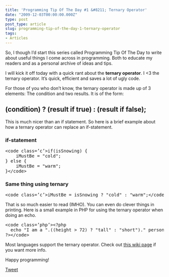 ```yaml
---
title: 'Programming Tip Of The Day #1 &#8211; Ternary Operator'
date: "2009-12-03T00:00:00.000Z"
type: post 
post_type: article
slug: programming-tip-of-the-day-1-ternary-operator
tags: 
- Articles
---
```

So, I though I&#8217;d start this series called Programming Tip Of The Day to write about useful things I come across in programming. Both to educate my readers and as a personal archive of ideas and tips.

I will kick it off today with a quick rant about the **ternary operator**. I <3 the ternary operator. It&#8217;s quick, efficient and saves a lot of ugly code.

For those of you who don&#8217;t know, the ternary operator is made up of 3 elements: The condition and two results. It is of the form:

## (condition) ? (result if true) : (result if false);

This is much nicer than an if statement. So here is a brief example about how a ternary operator can replace an if-statement.

### if-statement

<div>
  <pre>&lt;code class=’c’>if(isSnowing) {
    iMustBe = "cold";
} else {
    iMustBe = "warm";
}&lt;/code></pre>
</div>

### Same thing using ternary

<div>
  <pre>&lt;code class=’c’>iMustBe = isSnowing ? "cold" : "warm";&lt;/code></pre>
</div>

That is so much easier to read (IMHO). You can even do clever things in printing. Here is a small example in PHP for using the ternary operator when doing an echo.

<div>
  <pre>&lt;code class=’php’>&lt;?php
  echo "I am a ".((height &gt; 72) ? "tall" : "short")." person!";
?&gt;&lt;/code></pre>
</div>

Most languages support the ternary operator. Check out [this wiki page][1] if you want more info.

Happy programming!

<div style="">
  <a href="http://twitter.com/share" class="twitter-share-button" data-count="horizontal" data-text="Programming Tip Of The Day #1 - Ternary Operator" data-url="http://brandontreb.com/programming-tip-of-the-day-1-ternary-operator"  data-via="brandontreb" data-related="brandontreb:">Tweet</a>
</div>

 [1]: http://en.wikipedia.org/wiki/Ternary_operation
